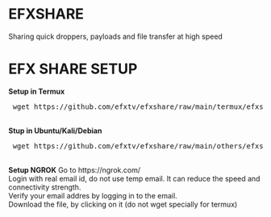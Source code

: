 # EFXSHARE
Sharing quick droppers, payloads and file transfer at high speed
<h1>EFX SHARE SETUP</h1>

<b>Setup in Termux</b>
<pre> wget https://github.com/efxtv/efxshare/raw/main/termux/efxshare;mv efxshare /data/data/com.termux/files/usr/bin/;chmod +x /data/data/com.termux/files/usr/bin/efxshare </pre>
<br />
<b>Stup in Ubuntu/Kali/Debian</b>
<pre> wget https://github.com/efxtv/efxshare/raw/main/others/efxshare;mv efxshare /usr/bin/;chmod +x /usr/bin/efxshare </pre>
<br />
<b>Setup NGROK</b>
Go to https://ngrok.com/
<br />
Login with real email id, do not use temp email. It can reduce the speed and connectivity strength.
<br />
Verify your email addres by logging in to the email.
<br />
Download the file, by clicking on it (do not wget specially for termux)

